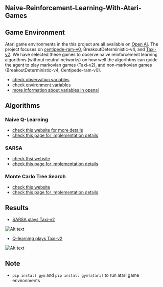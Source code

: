## Naive-Reinforcement-Learning-With-Atari-Games 

## Game Environment
Atari game environments in the this project are all available on [Open AI](https://gym.openai.com/envs/#atari). The project focuses on [centipede-ram-v0](https://gym.openai.com/envs/Centipede-ram-v0/), BreakoutDeterministic-v4, and [Taxi-v2](https://gym.openai.com/envs/Taxi-v2/). We have selected these games to observe naive reinforcement learning algorithms (without neutral networks) on how well the algorihtms can guide the agent to play markovian games (Taxi-v2), and non-markovian games (BreakoutDeterministic-v4, Centipede-ram-v0). 

* [check observation variables](https://gym.openai.com/docs/#observations)
* [check environment variables](https://gym.openai.com/docs/#environments)
* [more information about variables in openai](https://www.oreilly.com/learning/introduction-to-reinforcement-learning-and-openai-gym)

## Algorithms 
### Naive Q-Learning
* [check this website for more details](https://en.wikipedia.org/wiki/Q-learning)
* [check this page for implementation details](https://github.com/JYL123/Naive-Reinforcement-Learning-With-Atari-Games/blob/master/qlearning.py)
### SARSA
* [check thsi website](https://en.wikipedia.org/wiki/State%E2%80%93action%E2%80%93reward%E2%80%93state%E2%80%93action)
* [check this page for implementation details](https://github.com/JYL123/Naive-Reinforcement-Learning-With-Atari-Games/blob/master/sarsa.py)
### Monte Carlo Tree Search 
* [check this website](http://mcts.ai/about/)
* [check this page for implementation details](https://github.com/JYL123/Naive-Reinforcement-Learning-With-Atari-Games/blob/master/uct.py)

## Results
* [SARSA plays Taxi-v2](https://github.com/JYL123/Naive-Reinforcement-Learning-With-Atari-Games/blob/master/plot/sarsa_on_Taxi.jpg)

![Alt text](https://github.com/JYL123/Naive-Reinforcement-Learning-With-Atari-Games/blob/master/plot/sarsa_on_Taxi.jpg)

* [Q-learning plays Taxi-v2](https://github.com/JYL123/Naive-Reinforcement-Learning-With-Atari-Games/blob/master/plot/q-learning_on_Taxi_v2.jpg)

![Alt text](https://github.com/JYL123/Naive-Reinforcement-Learning-With-Atari-Games/blob/master/plot/q-learning_on_Taxi_v2.jpg)

## Note

* `pip install gym` and `pip install gym[atari]` to run atari game environments
